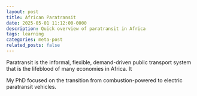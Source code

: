 ```yaml
---
layout: post
title: African Paratransit
date: 2025-05-01 11:12:00-0000
description: Quick overview of paratransit in Africa
tags: learning
categories: meta-post
related_posts: false
---
```



Paratransit is the informal, flexible, demand-driven public transport system that is the lifeblood of many economies in Africa. It 

My PhD focused on the transition from combustion-powered to electric paratransit vehicles.  
